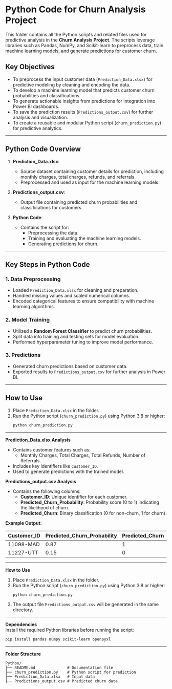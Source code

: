 # Python Code for Churn Analysis Project

This folder contains all the Python scripts and related files used for predictive analysis in the **Churn Analysis Project**. The scripts leverage libraries such as Pandas, NumPy, and Scikit-learn to preprocess data, train machine learning models, and generate predictions for customer churn.

## **Key Objectives**

- To preprocess the input customer data (`Prediction_Data.xlsx`) for predictive modeling by cleaning and encoding the data.
- To develop a machine learning model that predicts customer churn probabilities and classifications.
- To generate actionable insights from predictions for integration into Power BI dashboards.
- To save the prediction results (`Predictions_output.csv`) for further analysis and visualization.
- To create a reusable and modular Python script (`churn_prediction.py`) for predictive analytics.

---

## **Python Code Overview**

1. **Prediction_Data.xlsx**:
   - Source dataset containing customer details for prediction, including monthly charges, total charges, refunds, and referrals.
   - Preprocessed and used as input for the machine learning models.

2. **Predictions_output.csv**:
   - Output file containing predicted churn probabilities and classifications for customers.

3. **Python Code**:
   - Contains the script for:
     - Preprocessing the data.
     - Training and evaluating the machine learning models.
     - Generating predictions for churn.

---

## **Key Steps in Python Code**

### **1. Data Preprocessing**
- Loaded `Prediction_Data.xlsx` for cleaning and preparation.
- Handled missing values and scaled numerical columns.
- Encoded categorical features to ensure compatibility with machine learning algorithms.

### **2. Model Training**
- Utilized a **Random Forest Classifier** to predict churn probabilities.
- Split data into training and testing sets for model evaluation.
- Performed hyperparameter tuning to improve model performance.

### **3. Predictions**
- Generated churn predictions based on customer data.
- Exported results to `Predictions_output.csv` for further analysis in Power BI.

---

## **How to Use**
1. Place `Prediction_Data.xlsx` in the folder.
2. Run the Python script (`churn_prediction.py`) using Python 3.8 or higher:
   ```bash
   python churn_prediction.py

---

**Prediction_Data.xlsx Analysis**  
- Contains customer features such as:  
  - Monthly Charges, Total Charges, Total Refunds, Number of Referrals.  
- Includes key identifiers like `Customer_ID`.  
- Used to generate predictions with the trained model.

**Predictions_output.csv Analysis**  
- Contains the following columns:  
  - **Customer_ID**: Unique identifier for each customer.  
  - **Predicted_Churn_Probability**: Probability score (0 to 1) indicating the likelihood of churn.  
  - **Predicted_Churn**: Binary classification (0 for non-churn, 1 for churn).  

**Example Output:**

| Customer_ID | Predicted_Churn_Probability | Predicted_Churn |
|-------------|-----------------------------|-----------------|
| 11098-MAD   | 0.87                        | 1               |
| 11227-UTT   | 0.15                        | 0               |

---

**How to Use**  
1. Place `Prediction_Data.xlsx` in the folder.  
2. Run the Python script (`churn_prediction.py`) using Python 3.8 or higher:
    ```bash
    python churn_prediction.py
    ```
3. The output file `Predictions_output.csv` will be generated in the same directory.

---

**Dependencies**  
Install the required Python libraries before running the script:
```bash
pip install pandas numpy scikit-learn openpyxl
```

---

**Folder Structure**
```plaintext
Python/
├── README.md              # Documentation file
├── churn_prediction.py    # Python script for prediction
├── Prediction_Data.xlsx   # Input data
├── Predictions_output.csv # Predicted churn data


